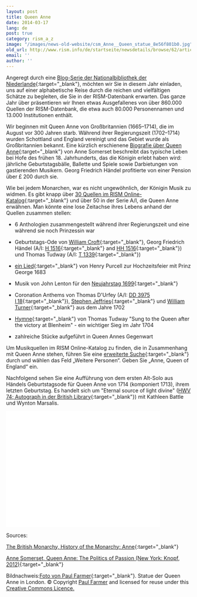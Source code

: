 ```yaml
---
layout: post
title: Queen Anne
date: 2014-03-17
lang: de
post: true
category: rism_a_z
image: "/images/news-old-website/csm_Anne__Queen_statue_8e56f801b0.jpg"
old_url: http://www.rism.info/de/startseite/newsdetails/browse/62/article/64/rism-a-z-queen-anne.html
email: ''
author: ''
---
```


Angeregt durch eine [Blog-Serie der Nationalbibliothek der Niederlande](https://www.kb.nl/blogs/nederlandse-poezie/gedichten-van-a-tot-z-annabel){:target="_blank"}, möchten wir Sie in diesem Jahr einladen, uns auf einer alphabetische Reise durch die reichen und vielfältigen Schätze zu begleiten, die Sie in der RISM-Datenbank erwarten. Das ganze Jahr über präsentieren wir Ihnen etwas Ausgefallenes von über 860.000 Quellen der RISM-Datenbank, die etwa auch 80.000 Personennamen und 13.000 Institutionen enthält.

Wir beginnen mit Queen Anne von Großbritannien (1665–1714), die im August vor 300 Jahren starb. Während ihrer Regierungszeit (1702–1714) wurden Schottland und England vereinigt und das Gebiet wurde als Großbritannien bekannt. Eine kürzlich erschienene [Biografie über Queen Anne](http://books.google.de/books?id=ZsmNffLx1OEC&lpg=PP1&dq=Queen%20Anne%3A%20The%20Politics%20of%20Passion&hl=de&pg=PP1#v=onepage&q&f=false){:target="_blank"} von Anne Somerset beschreibt das typische Leben bei Hofe des frühen 18. Jahrhunderts, das die Königin erlebt haben wird: jährliche Geburtstagsbälle, Ballette und Spiele sowie Darbietungen von gastierenden Musikern. Georg Friedrich Händel profitierte von einer Pension über £ 200 durch sie.

Wie bei jedem Monarchen, war es nicht ungewöhnlich, der Königin Musik zu widmen. Es gibt knapp über [30 Quellen im RISM Online-Katalog](https://opac.rism.info/search?View=rism&q=118649450){:target="_blank"} und über 50 in der Serie A/I, die Queen Anne erwähnen. Man könnte eine lose Zeitachse ihres Lebens anhand der Quellen zusammen stellen:

- 6 Anthologien zusammengestellt während ihrer Regierungszeit und eine während sie noch Prinzessin war

- Geburtstags-Ode von [William Croft](http://opac.rism.info/search?documentid=806041284){:target="_blank"}, Georg Friedrich Händel (A/I: [H 1516](https://opac.rism.info/search?id=00000990025758){:target="_blank"} and [HH 1516](https://opac.rism.info/search?id=00000990025758){:target="_blank"}) und Thomas Tudway (A/I: [T 1339](https://opac.rism.info/search?id=00000992002579){:target="_blank"})

- [ein Lied](http://opac.rism.info/search?documentid=800238115){:target="_blank"} von Henry Purcell zur Hochzeitsfeier mit Prinz George 1683

- Musik von John Lenton für den [Neujahrstag 1699](http://opac.rism.info/search?documentid=806252477){:target="_blank"}

- Coronation Anthems von Thomas D'Urfey (A/I: [DD 3975 I,18](https://opac.rism.info/search?id=00000991017702){:target="_blank"}), [Stephen Jeffries](https://opac.rism.info/search?View=rism&author=Stephen+Jeffries&q=O+Lord+save+the+queen){:target="_blank"} und [William Turner](http://opac.rism.info/search?documentid=800243850){:target="_blank"} aus dem Jahre 1702

- [Hymne](http://opac.rism.info/search?documentid=800262041){:target="_blank"} von Thomas Tudway "Sung to the Queen after the victory at Blenheim" - ein wichtiger Sieg im Jahr 1704

- zahlreiche Stücke aufgeführt in Queen Annes Gegenwart

Um Musikquellen im RISM Online-Katalog zu finden, die in Zusammenhang mit Queen Anne stehen, führen Sie eine [erweiterte Suche](http://opac.rism.info/index.php?id=6&no_cache=1&id=6&no_cache=1&tx_bsbsearch_pi1%5Bsmode%5D=advanced&L=1){:target="_blank"} durch und wählen das Feld „Weitere Personen“. Geben Sie „Anne, Queen of England“ ein.

Nachfolgend sehen Sie eine Aufführung von dem ersten Alt-Solo aus Händels Geburtstagsode für Queen Anne von 1714 (komponiert 1713), ihrem letzten Geburtstag. Es handelt sich um "Eternal source of light divine" ([HWV 74; Autograph in der British Library](http://opac.rism.info/search?documentid=804002342){:target="_blank"}) mit Kathleen Battle und Wynton Marsalis.


<iframe width="420" height="315" src="//www.youtube-nocookie.com/embed/2MuCCbg0k_0" frameborder="0" allowfullscreen></iframe>


Sources:

[The British Monarchy, History of the Monarchy: Anne](http://www.royal.gov.uk/historyofthemonarchy/scottish%20monarchs%28400ad-1603%29/thestewarts/anne.aspx){:target="_blank"}

[Anne Somerset, Queen Anne: The Politics of Passion (New York: Knopf, 2012)](http://opac.rism.info/index.php?id=6&tx_bsbsearch_pi1%5Bsmode%5D=advanced&L=1&tx_bsbsearch_pi1%5Bfield%5D%5B0%5D=sauthorlink&tx_bsbsearch_pi1%5Bquery%5D%5B0%5D=Anne%2C+Queen+of+England&tx_bsbsearch_pi1%5Bfield%5D%5B1%5D=sauthor&tx_bsbsearch_pi1%5Bquery%5D%5B1%5D=&tx_bsbsearch_pi1%5Bfield%5D%5B2%5D=stitle&tx_bsbsearch_pi1%5Bquery%5D%5B2%5D=&tx_bsbsearch_pi1%5Bsubmit_button%5D=Search){:target="_blank"}

Bildnachweis:[Foto von Paul Farmer](http://www.geograph.org.uk/photo/1142443){:target="_blank"}. Statue der Queen Anne in London. © Copyright [Paul Farmer](http://www.geograph.org.uk/profile/32427) and licensed for reuse under this [Creative Commons Licence.](http://creativecommons.org/licenses/by-sa/2.0/)
